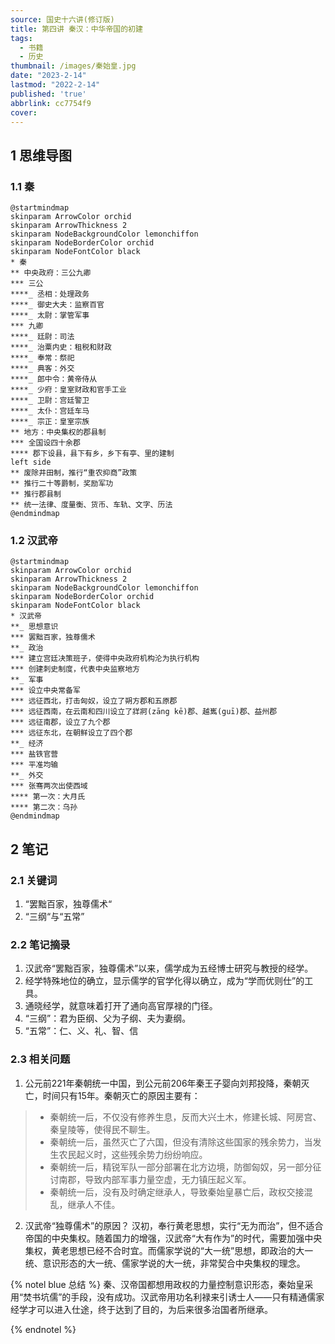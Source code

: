 ```yaml
---
source: 国史十六讲(修订版)
title: 第四讲 秦汉：中华帝国的初建
tags:
  - 书籍
  - 历史
thumbnail: /images/秦始皇.jpg
date: "2023-2-14"
lastmod: "2022-2-14"
published: 'true'
abbrlink: cc7754f9
cover:
---
```



## 1 思维导图
### 1.1 秦
```plantuml
@startmindmap
skinparam ArrowColor orchid
skinparam ArrowThickness 2
skinparam NodeBackgroundColor lemonchiffon
skinparam NodeBorderColor orchid
skinparam NodeFontColor black
* 秦
** 中央政府：三公九卿
*** 三公
****_ 丞相：处理政务
****_ 御史大夫：监察百官
****_ 太尉：掌管军事
*** 九卿
****_ 廷尉：司法
****_ 治粟内史：租税和财政
****_ 奉常：祭祀
****_ 典客：外交
****_ 郎中令：黄帝侍从
****_ 少府：皇室财政和官手工业
****_ 卫尉：宫廷警卫
****_ 太仆：宫廷车马
****_ 宗正：皇室宗族
** 地方：中央集权的郡县制
*** 全国设四十余郡
**** 郡下设县，县下有乡，乡下有亭、里的建制
left side
** 废除井田制，推行“重农抑商”政策
** 推行二十等爵制，奖励军功
** 推行郡县制
** 统一法律、度量衡、货币、车轨、文字、历法
@endmindmap
```

### 1.2 汉武帝

```plantuml
@startmindmap
skinparam ArrowColor orchid
skinparam ArrowThickness 2
skinparam NodeBackgroundColor lemonchiffon
skinparam NodeBorderColor orchid
skinparam NodeFontColor black
* 汉武帝
**_ 思想意识
*** 罢黜百家，独尊儒术
**_ 政治
*** 建立宫廷决策班子，使得中央政府机构沦为执行机构
*** 创建刺史制度，代表中央监察地方
**_ 军事
*** 设立中央常备军
*** 远征西北，打击匈奴，设立了朔方郡和五原郡
*** 远征西南，在云南和四川设立了牂牁(zāng kē)郡、越嶲(guī)郡、益州郡
*** 远征南郡，设立了九个郡
*** 远征东北，在朝鲜设立了四个郡
**_ 经济
*** 盐铁官营
*** 平准均输
**_ 外交
*** 张骞两次出使西域
**** 第一次：大月氏
**** 第二次：乌孙
@endmindmap
```


## 2 笔记
### 2.1 关键词
1.  “罢黜百家，独尊儒术“
2.  “三纲“与“五常”
### 2.2 笔记摘录
1. 汉武帝“罢黜百家，独尊儒术”以来，儒学成为五经博士研究与教授的经学。
2. 经学特殊地位的确立，显示儒学的官学化得以确立，成为“学而优则仕”的工具。
3. 通晓经学，就意味着打开了通向高官厚禄的门径。
4. “三纲”：君为臣纲、父为子纲、夫为妻纲。
5. “五常”：仁、义、礼、智、信
### 2.3 相关问题
1. 公元前221年秦朝统一中国，到公元前206年秦王子婴向刘邦投降，秦朝灭亡，时间只有15年。秦朝灭亡的原因主要有：
>- 秦朝统一后，不仅没有修养生息，反而大兴土木，修建长城、阿房宫、秦皇陵等，使得民不聊生。
>- 秦朝统一后，虽然灭亡了六国，但没有清除这些国家的残余势力，当发生农民起义时，这些残余势力纷纷响应。
>- 秦朝统一后，精锐军队一部分部署在北方边境，防御匈奴，另一部分征讨南郡，导致内部军事力量空虚，无力镇压起义军。
>- 秦朝统一后，没有及时确定继承人，导致秦始皇暴亡后，政权交接混乱，继承人不佳。
2. 汉武帝“独尊儒术”的原因？
   汉初，奉行黄老思想，实行“无为而治”，但不适合帝国的中央集权。随着国力的增强，汉武帝“大有作为”的时代，需要加强中央集权，黄老思想已经不合时宜。而儒家学说的“大一统”思想，即政治的大一统、意识形态的大一统、儒家学说的大一统，非常契合中央集权的理念。


{% notel blue 总结 %} 秦、汉帝国都想用政权的力量控制意识形态，秦始皇采用“焚书坑儒”的手段，没有成功。汉武帝用功名利禄来引诱士人——只有精通儒家经学才可以进入仕途，终于达到了目的，为后来很多治国者所继承。

 {% endnotel %}

